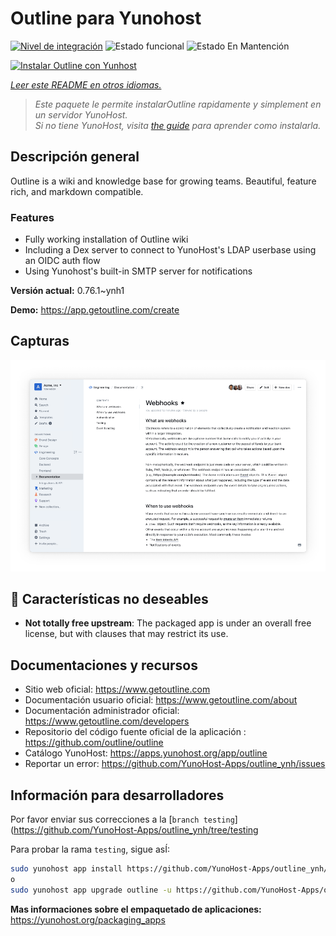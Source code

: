 <!--
Este archivo README esta generado automaticamente<https://github.com/YunoHost/apps/tree/master/tools/readme_generator>
No se debe editar a mano.
-->

# Outline para Yunohost

[![Nivel de integración](https://dash.yunohost.org/integration/outline.svg)](https://dash.yunohost.org/appci/app/outline) ![Estado funcional](https://ci-apps.yunohost.org/ci/badges/outline.status.svg) ![Estado En Mantención](https://ci-apps.yunohost.org/ci/badges/outline.maintain.svg)

[![Instalar Outline con Yunhost](https://install-app.yunohost.org/install-with-yunohost.svg)](https://install-app.yunohost.org/?app=outline)

*[Leer este README en otros idiomas.](./ALL_README.md)*

> *Este paquete le permite instalarOutline rapidamente y simplement en un servidor YunoHost.*  
> *Si no tiene YunoHost, visita [the guide](https://yunohost.org/install) para aprender como instalarla.*

## Descripción general

Outline is a wiki and knowledge base for growing teams. Beautiful, feature rich, and markdown compatible.

### Features

- Fully working installation of Outline wiki
- Including a Dex server to connect to YunoHost's LDAP userbase using an OIDC auth flow
- Using Yunohost's built-in SMTP server for notifications


**Versión actual:** 0.76.1~ynh1

**Demo:** <https://app.getoutline.com/create>

## Capturas

![Captura de Outline](./doc/screenshots/screenshot.png)

## :red_circle: Características no deseables

- **Not totally free upstream**: The packaged app is under an overall free license, but with clauses that may restrict its use.

## Documentaciones y recursos

- Sitio web oficial: <https://www.getoutline.com>
- Documentación usuario oficial: <https://www.getoutline.com/about>
- Documentación administrador oficial: <https://www.getoutline.com/developers>
- Repositorio del código fuente oficial de la aplicación : <https://github.com/outline/outline>
- Catálogo YunoHost: <https://apps.yunohost.org/app/outline>
- Reportar un error: <https://github.com/YunoHost-Apps/outline_ynh/issues>

## Información para desarrolladores

Por favor enviar sus correcciones a la [`branch testing`](https://github.com/YunoHost-Apps/outline_ynh/tree/testing

Para probar la rama `testing`, sigue asÍ:

```bash
sudo yunohost app install https://github.com/YunoHost-Apps/outline_ynh/tree/testing --debug
o
sudo yunohost app upgrade outline -u https://github.com/YunoHost-Apps/outline_ynh/tree/testing --debug
```

**Mas informaciones sobre el empaquetado de aplicaciones:** <https://yunohost.org/packaging_apps>

